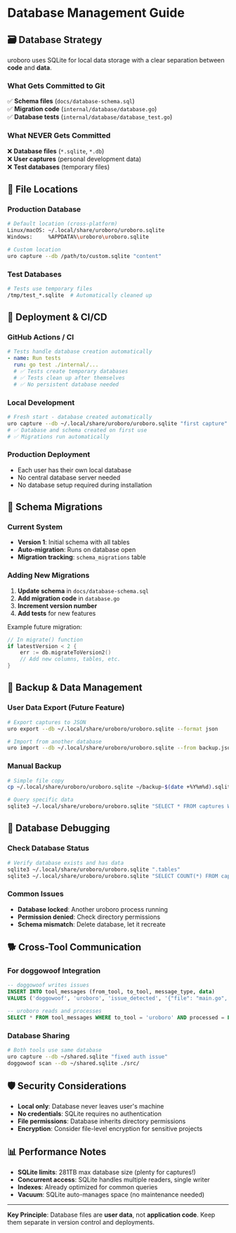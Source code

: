 # Database Management Guide

## 🗃️ Database Strategy

uroboro uses SQLite for local data storage with a clear separation between **code** and **data**.

### What Gets Committed to Git

✅ **Schema files** (`docs/database-schema.sql`)  
✅ **Migration code** (`internal/database/database.go`)  
✅ **Database tests** (`internal/database/database_test.go`)  

### What NEVER Gets Committed

❌ **Database files** (`*.sqlite`, `*.db`)  
❌ **User captures** (personal development data)  
❌ **Test databases** (temporary files)  

## 📁 File Locations

### Production Database
```bash
# Default location (cross-platform)
Linux/macOS: ~/.local/share/uroboro/uroboro.sqlite
Windows:     %APPDATA%\uroboro\uroboro.sqlite

# Custom location
uro capture --db /path/to/custom.sqlite "content"
```

### Test Databases
```bash
# Tests use temporary files
/tmp/test_*.sqlite  # Automatically cleaned up
```

## 🚀 Deployment & CI/CD

### GitHub Actions / CI
```yaml
# Tests handle database creation automatically
- name: Run tests
  run: go test ./internal/...
  # ✅ Tests create temporary databases
  # ✅ Tests clean up after themselves
  # ✅ No persistent database needed
```

### Local Development
```bash
# Fresh start - database created automatically
uro capture --db ~/.local/share/uroboro/uroboro.sqlite "first capture"
# ✅ Database and schema created on first use
# ✅ Migrations run automatically
```

### Production Deployment
- Each user has their own local database
- No central database server needed
- No database setup required during installation

## 🔄 Schema Migrations

### Current System
- **Version 1**: Initial schema with all tables
- **Auto-migration**: Runs on database open
- **Migration tracking**: `schema_migrations` table

### Adding New Migrations
1. **Update schema** in `docs/database-schema.sql`
2. **Add migration code** in `database.go`
3. **Increment version number**
4. **Add tests** for new features

Example future migration:
```go
// In migrate() function
if latestVersion < 2 {
    err := db.migrateToVersion2()
    // Add new columns, tables, etc.
}
```

## 💾 Backup & Data Management

### User Data Export (Future Feature)
```bash
# Export captures to JSON
uro export --db ~/.local/share/uroboro/uroboro.sqlite --format json

# Import from another database
uro import --db ~/.local/share/uroboro/uroboro.sqlite --from backup.json
```

### Manual Backup
```bash
# Simple file copy
cp ~/.local/share/uroboro/uroboro.sqlite ~/backup-$(date +%Y%m%d).sqlite

# Query specific data
sqlite3 ~/.local/share/uroboro/uroboro.sqlite "SELECT * FROM captures WHERE project='uroboro';"
```

## 🔧 Database Debugging

### Check Database Status
```bash
# Verify database exists and has data
sqlite3 ~/.local/share/uroboro/uroboro.sqlite ".tables"
sqlite3 ~/.local/share/uroboro/uroboro.sqlite "SELECT COUNT(*) FROM captures;"
```

### Common Issues
- **Database locked**: Another uroboro process running
- **Permission denied**: Check directory permissions
- **Schema mismatch**: Delete database, let it recreate

## 🐕 Cross-Tool Communication

### For doggowoof Integration
```sql
-- doggowoof writes issues
INSERT INTO tool_messages (from_tool, to_tool, message_type, data)
VALUES ('doggowoof', 'uroboro', 'issue_detected', '{"file": "main.go", "issue": "potential bug"}');

-- uroboro reads and processes
SELECT * FROM tool_messages WHERE to_tool = 'uroboro' AND processed = FALSE;
```

### Database Sharing
```bash
# Both tools use same database
uro capture --db ~/shared.sqlite "fixed auth issue"
doggowoof scan --db ~/shared.sqlite ./src/
```

## 🛡️ Security Considerations

- **Local only**: Database never leaves user's machine
- **No credentials**: SQLite requires no authentication
- **File permissions**: Database inherits directory permissions
- **Encryption**: Consider file-level encryption for sensitive projects

## 📊 Performance Notes

- **SQLite limits**: 281TB max database size (plenty for captures!)
- **Concurrent access**: SQLite handles multiple readers, single writer
- **Indexes**: Already optimized for common queries
- **Vacuum**: SQLite auto-manages space (no maintenance needed)

---

**Key Principle**: Database files are **user data**, not **application code**. Keep them separate in version control and deployments. 